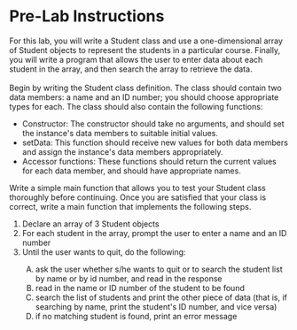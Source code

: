 # Pre-Lab Instructions

For this lab, you will write a Student class and use a one-dimensional array of Student objects to
represent the students in a particular course. Finally, you will write a program that allows the user to
enter data about each student in the array, and then search the array to retrieve the data.
<br/>
<br/>
Begin by writing the Student class definition. The class should contain two data members: a name and
an ID number; you should choose appropriate types for each. The class should also contain the
following functions:
<ul>
    <li>
        Constructor: The constructor should take no arguments, and should set the instance's data
        members to suitable initial values.
    </li>
    <li>
        setData: This function should receive new values for both data members and assign the instance's
        data members appropriately.
    </li>
    <li>
        Accessor functions: These functions should return the current values for each data member, and
        should have appropriate names.
    </li>
</ul>

Write a simple main function that allows you to test your Student class thoroughly before continuing.
Once you are satisfied that your class is correct, write a main function that implements the following
steps.

<ol>
    <li>Declare an array of 3 Student objects</li>
    <li>For each student in the array, prompt the user to enter a name and an ID number</li>
    <li>Until the user wants to quit, do the following:</li>
    <ol style="list-style-type: upper-alpha">
        <li> 
            ask the user whether s/he wants to quit or to search the student list by name or by id
            number, and read in the response
        </li>
        <li>
            read in the name or ID number of the student to be found
        </li>
        <li>
            search the list of students and print the other piece of data (that is, if searching by
            name, print the student's ID number, and vice versa)
        </li>
        <li>
            if no matching student is found, print an error message
        </li>
    </ol>
</ol>

